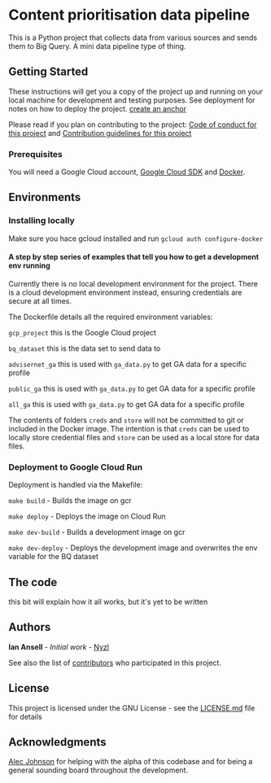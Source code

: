# Content prioritisation data pipeline

This is a Python project that collects data from various sources and sends them to Big Query.
A mini data pipeline type of thing.

## Getting Started

These instructions will get you a copy of the project up and running on your local machine for development and testing purposes. See deployment for notes on how to deploy the project. [create an anchor](#deployment-to-google-cloud-run)

Please read if you plan on contributing to the project:
[Code of conduct for this project](docs/CODE_OF_CONDUCT.md)
and
[Contribution guidelines for this project](docs/CONTRIBUTING.md)

### Prerequisites

You will need a Google Cloud account, [Google Cloud SDK](https://cloud.google.com/sdk) and [Docker](https://www.docker.com/).

## Environments

### Installing locally

Make sure you hace gcloud installed and run `gcloud auth configure-docker`

#### A step by step series of examples that tell you how to get a development env running

Currently there is no local development environment for the project. There is a cloud development environment instead, ensuring credentials are secure at all times. 

The Dockerfile details all the required environment variables:

`gcp_project` this is the Google Cloud project

`bq_dataset` this is the data set to send data to

`advisernet_ga` this is used with `ga_data.py` to get GA data for a specific profile

`public_ga` this is used with `ga_data.py` to get GA data for a specific profile

`all_ga` this is used with `ga_data.py` to get GA data for a specific profile


The contents of folders `creds` and `store` will not be committed to git or included in the Docker image. The intention is that `creds` can be used to locally store credential files and `store` can be used as a local store for data files.


### Deployment to Google Cloud Run

Deployment is handled via the Makefile:

`make build` - Builds the image on gcr

`make deploy` - Deploys the image on Cloud Run

`make dev-build` - Builds a development image on gcr

`make dev-deploy` - Deploys the development image and overwrites the env variable for the BQ dataset



## The code

this bit will explain how it all works, but it's yet to be written


## Authors

**Ian Ansell** - *Initial work* - [Nyzl](https://github.com/Nyzl)

See also the list of [contributors](https://github.com/your/project/contributors) who participated in this project.

## License

This project is licensed under the GNU License - see the [LICENSE.md](LICENSE.md) file for details

## Acknowledgments

[Alec Johnson](https://github.com/MrAlecJohnson) for helping with the alpha of this codebase and for being a general sounding board throughout the development.


